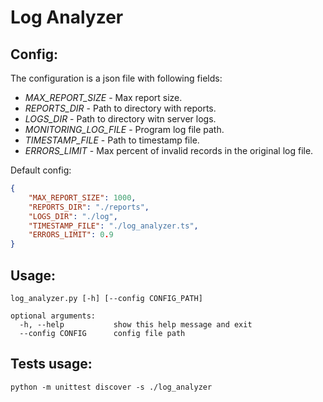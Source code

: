 # Log Analyzer
## Config:
The configuration is a json file with following fields:
* *MAX_REPORT_SIZE* - Max report size. <br>
* *REPORTS_DIR* - Path to directory with reports. <br>
* *LOGS_DIR* - Path to directory witn server logs.<br>
* *MONITORING_LOG_FILE* - Program log file path.<br>
* *TIMESTAMP_FILE* - Path to timestamp file. <br>
* *ERRORS_LIMIT* - Max percent of invalid records in the original log file. <br>

Default config:
```json
{  
    "MAX_REPORT_SIZE": 1000,
    "REPORTS_DIR": "./reports",
    "LOGS_DIR": "./log",
    "TIMESTAMP_FILE": "./log_analyzer.ts",
    "ERRORS_LIMIT": 0.9
}
```

## Usage:
```
log_analyzer.py [-h] [--config CONFIG_PATH]

optional arguments:
  -h, --help           show this help message and exit
  --config CONFIG      config file path
```

## Tests usage: 
```
python -m unittest discover -s ./log_analyzer
```
